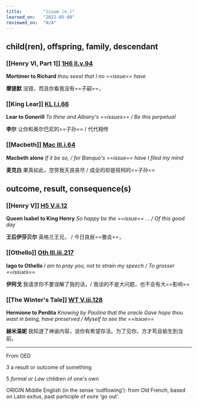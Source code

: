 ```yaml
---
title:        "issue (n.)"
learned_on:   "2022-05-08"
reviewed_on:  "N/A"
---
```


## child(ren), offspring, family, descendant

### [[Henry VI, Part 1]] [1H6 II.v.94](https://www.shakespeareswords.com/Public/Play.aspx?Act=2&Scene=5&WorkId=25#202303)

**Mortimer to Richard** *thou seest that I no ==issue== have*

**摩提默** 没错，而且你看我没有==子嗣==，

### [[King Lear]] [KL I.i.66](https://www.shakespeareswords.com/Public/Play.aspx?Act=1&Scene=1&WorkId=11#151359)

**Lear to Gonerill** *To thine and Albany's ==issues== / Be this perpetual*

**李尔** 让你和奥尔巴尼的==子孙== / 代代相传

### [[Macbeth]] [Mac III.i.64](https://www.shakespeareswords.com/Public/Play.aspx?Act=3&Scene=1&WorkId=13#160567)

**Macbeth alone** *If it be so, / for Banquo's ==issue== have I filed my mind*

**麦克白** 果真如此，空劳我天良丧尽 / 成全的却是班柯的==子孙==

## outcome, result, consequence(s)

### [[Henry V]] [H5 V.ii.12](https://www.shakespeareswords.com/Public/Play.aspx?Act=5&Scene=2&WorkId=38#257014)

**Queen Isabel to King Henry** *So happy be the ==issue== ... / Of this good day*

**王后伊莎贝尔** 英格兰王兄， / 今日良辰==雅会==，

### [[Othello]] [Oth III.iii.217](https://www.shakespeareswords.com/Public/Play.aspx?Act=3&Scene=3&WorkId=9#143737)

**Iago to Othello** *I am to pray you, not to strain my speech / To grosser ==issues==*

**伊阿戈** 我请求你不要误解了我的话，/ 我谈的不是大问题，也不会有大==影响==

### [[The Winter's Tale]] [WT V.iii.128](https://www.shakespeareswords.com/Public/Play.aspx?Act=5&Scene=3&WorkId=35#244767)

**Hermione to Perdita** *Knowing by Paulina that the oracle Gave hope thou wast in being, have preserved / Myself to see the ==issue==*

**赫米温妮** 我知道了神谕内容，说你有希望存活。为了见你，方才苟且偷生到当前。

-----

From OED

3 a result or outcome of something

5 *formal or Law* children of one's own

ORIGIN Middle English (in the sense ‘outflowing’): from Old French, based on Latin *exitus*, past participle of *exire* ‘go out’.

